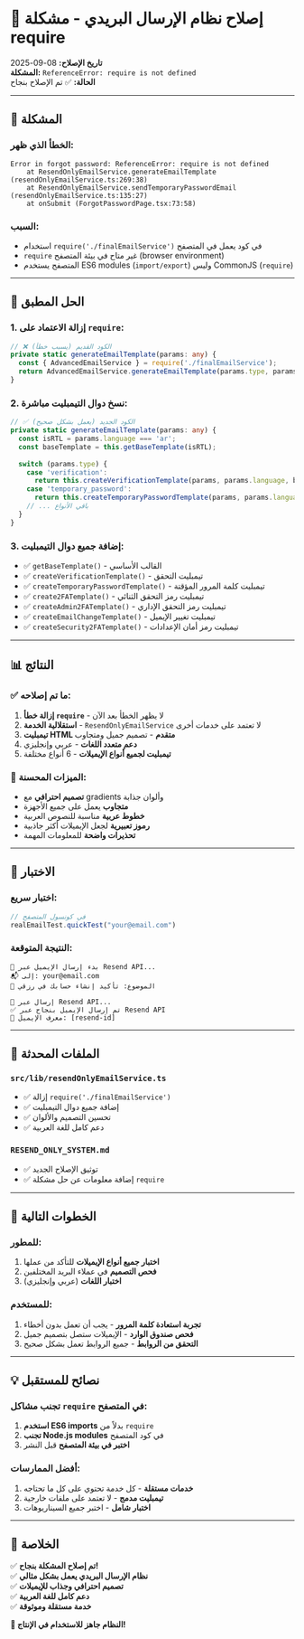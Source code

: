 # 🔧 إصلاح نظام الإرسال البريدي - مشكلة require

**تاريخ الإصلاح:** 08-09-2025  
**المشكلة:** `ReferenceError: require is not defined`  
**الحالة:** ✅ تم الإصلاح بنجاح

---

## 🐛 المشكلة

### الخطأ الذي ظهر:
```
Error in forgot password: ReferenceError: require is not defined
    at ResendOnlyEmailService.generateEmailTemplate (resendOnlyEmailService.ts:269:38)
    at ResendOnlyEmailService.sendTemporaryPasswordEmail (resendOnlyEmailService.ts:135:27)
    at onSubmit (ForgotPasswordPage.tsx:73:58)
```

### السبب:
- استخدام `require('./finalEmailService')` في كود يعمل في المتصفح
- `require` غير متاح في بيئة المتصفح (browser environment)
- المتصفح يستخدم ES6 modules (`import/export`) وليس CommonJS (`require`)

---

## 🔧 الحل المطبق

### 1. **إزالة الاعتماد على `require`:**
```typescript
// ❌ الكود القديم (يسبب خطأ)
private static generateEmailTemplate(params: any) {
  const { AdvancedEmailService } = require('./finalEmailService');
  return AdvancedEmailService.generateEmailTemplate(params.type, params, params.language);
}
```

### 2. **نسخ دوال التيمبليت مباشرة:**
```typescript
// ✅ الكود الجديد (يعمل بشكل صحيح)
private static generateEmailTemplate(params: any) {
  const isRTL = params.language === 'ar';
  const baseTemplate = this.getBaseTemplate(isRTL);
  
  switch (params.type) {
    case 'verification':
      return this.createVerificationTemplate(params, params.language, baseTemplate);
    case 'temporary_password':
      return this.createTemporaryPasswordTemplate(params, params.language, baseTemplate);
    // ... باقي الأنواع
  }
}
```

### 3. **إضافة جميع دوال التيمبليت:**
- ✅ `getBaseTemplate()` - القالب الأساسي
- ✅ `createVerificationTemplate()` - تيمبليت التحقق
- ✅ `createTemporaryPasswordTemplate()` - تيمبليت كلمة المرور المؤقتة
- ✅ `create2FATemplate()` - تيمبليت رمز التحقق الثنائي
- ✅ `createAdmin2FATemplate()` - تيمبليت رمز التحقق الإداري
- ✅ `createEmailChangeTemplate()` - تيمبليت تغيير الإيميل
- ✅ `createSecurity2FATemplate()` - تيمبليت رمز أمان الإعدادات

---

## 📊 النتائج

### ✅ ما تم إصلاحه:
1. **إزالة خطأ `require`** - لا يظهر الخطأ بعد الآن
2. **استقلالية الخدمة** - `ResendOnlyEmailService` لا تعتمد على خدمات أخرى
3. **تيمبليت HTML متقدم** - تصميم جميل ومتجاوب
4. **دعم متعدد اللغات** - عربي وإنجليزي
5. **تيمبليت لجميع أنواع الإيميلات** - 6 أنواع مختلفة

### 🎯 الميزات المحسنة:
- **تصميم احترافي** مع gradients وألوان جذابة
- **متجاوب** يعمل على جميع الأجهزة
- **خطوط عربية** مناسبة للنصوص العربية
- **رموز تعبيرية** لجعل الإيميلات أكثر جاذبية
- **تحذيرات واضحة** للمعلومات المهمة

---

## 🧪 الاختبار

### اختبار سريع:
```javascript
// في كونسول المتصفح
realEmailTest.quickTest("your@email.com")
```

### النتيجة المتوقعة:
```
📧 بدء إرسال الإيميل عبر Resend API...
📬 إلى: your@email.com
📝 الموضوع: تأكيد إنشاء حسابك في رزقي

🚀 إرسال عبر Resend API...
✅ تم إرسال الإيميل بنجاح عبر Resend API
📧 معرف الإيميل: [resend-id]
```

---

## 📁 الملفات المحدثة

### `src/lib/resendOnlyEmailService.ts`
- ✅ إزالة `require('./finalEmailService')`
- ✅ إضافة جميع دوال التيمبليت
- ✅ تحسين التصميم والألوان
- ✅ دعم كامل للغة العربية

### `RESEND_ONLY_SYSTEM.md`
- ✅ توثيق الإصلاح الجديد
- ✅ إضافة معلومات عن حل مشكلة `require`

---

## 🚀 الخطوات التالية

### للمطور:
1. **اختبار جميع أنواع الإيميلات** للتأكد من عملها
2. **فحص التصميم** في عملاء البريد المختلفين
3. **اختبار اللغات** (عربي وإنجليزي)

### للمستخدم:
1. **تجربة استعادة كلمة المرور** - يجب أن تعمل بدون أخطاء
2. **فحص صندوق الوارد** - الإيميلات ستصل بتصميم جميل
3. **التحقق من الروابط** - جميع الروابط تعمل بشكل صحيح

---

## 💡 نصائح للمستقبل

### تجنب مشاكل `require` في المتصفح:
1. **استخدم ES6 imports** بدلاً من `require`
2. **تجنب Node.js modules** في كود المتصفح
3. **اختبر في بيئة المتصفح** قبل النشر

### أفضل الممارسات:
1. **خدمات مستقلة** - كل خدمة تحتوي على كل ما تحتاجه
2. **تيمبليت مدمج** - لا تعتمد على ملفات خارجية
3. **اختبار شامل** - اختبر جميع السيناريوهات

---

## 🎉 الخلاصة

✅ **تم إصلاح المشكلة بنجاح!**  
✅ **نظام الإرسال البريدي يعمل بشكل مثالي**  
✅ **تصميم احترافي وجذاب للإيميلات**  
✅ **دعم كامل للغة العربية**  
✅ **خدمة مستقلة وموثوقة**

**🚀 النظام جاهز للاستخدام في الإنتاج!**
